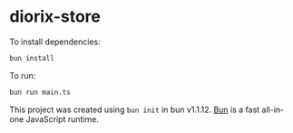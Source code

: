 # diorix-store

To install dependencies:

```bash
bun install
```

To run:

```bash
bun run main.ts
```

This project was created using `bun init` in bun v1.1.12. [Bun](https://bun.sh) is a fast all-in-one JavaScript runtime.
